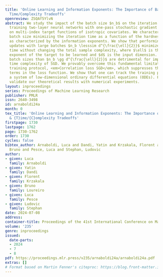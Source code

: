 ```yaml
---
title: 'Online Learning and Information Exponents: The Importance of Batch size &
  Time/Complexity Tradeoffs'
openreview: ZSQAf5YlvN
abstract: We study the impact of the batch size $n_b$ on the iteration time $T$ of
  training two-layer neural networks with one-pass stochastic gradient descent (SGD)
  on multi-index target functions of isotropic covariates. We characterize the optimal
  batch size minimizing the iteration time as a function of the hardness of the target,
  as characterized by the information exponents. We show that performing gradient
  updates with large batches $n_b \lesssim d^{\frac{\ell}{2}}$ minimizes the training
  time without changing the total sample complexity, where $\ell$ is the information
  exponent of the target to be learned and $d$ is the input dimension. However, larger
  batch sizes than $n_b \gg d^{\frac{\ell}{2}}$ are detrimental for improving the
  time complexity of SGD. We provably overcome this fundamental limitation via a different
  training protocol, <em>Correlation loss SGD</em>, which suppresses the auto-correlation
  terms in the loss function. We show that one can track the training progress by
  a system of low-dimensional ordinary differential equations (ODEs). Finally, we
  validate our theoretical results with numerical experiments.
layout: inproceedings
series: Proceedings of Machine Learning Research
publisher: PMLR
issn: 2640-3498
id: arnaboldi24a
month: 0
tex_title: 'Online Learning and Information Exponents: The Importance of Batch size
  & {T}ime/{C}omplexity Tradeoffs'
firstpage: 1730
lastpage: 1762
page: 1730-1762
order: 1730
cycles: false
bibtex_author: Arnaboldi, Luca and Dandi, Yatin and Krzakala, Florent and Loureiro,
  Bruno and Pesce, Luca and Stephan, Ludovic
author:
- given: Luca
  family: Arnaboldi
- given: Yatin
  family: Dandi
- given: Florent
  family: Krzakala
- given: Bruno
  family: Loureiro
- given: Luca
  family: Pesce
- given: Ludovic
  family: Stephan
date: 2024-07-08
address:
container-title: Proceedings of the 41st International Conference on Machine Learning
volume: '235'
genre: inproceedings
issued:
  date-parts:
  - 2024
  - 7
  - 8
pdf: https://proceedings.mlr.press/v235/arnaboldi24a/arnaboldi24a.pdf
extras: []
# Format based on Martin Fenner's citeproc: https://blog.front-matter.io/posts/citeproc-yaml-for-bibliographies/
---
```

